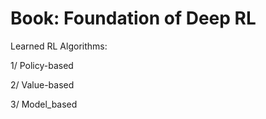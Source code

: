 # Book: Foundation of Deep RL

Learned RL Algorithms:
 
1/ Policy-based

2/ Value-based

3/ Model_based


